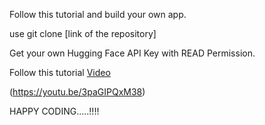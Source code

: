 Follow this tutorial and build your own app.

use git clone [link of the repository]

Get your own Hugging Face API Key with READ Permission.

Follow this tutorial [Video](/Tutorial.mp4)

(https://youtu.be/3paGIPQxM38)

HAPPY CODING.....!!!!
